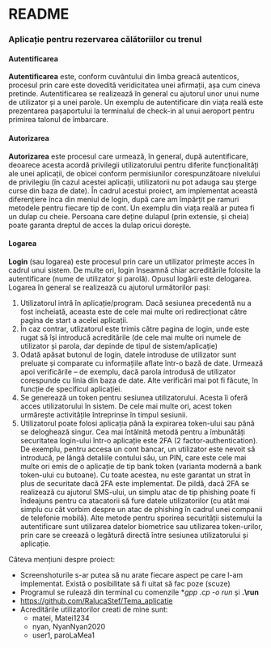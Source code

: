 # README
### Aplicație pentru rezervarea călătoriilor cu trenul

#### Autentificarea
**Autentificarea** este, conform cuvântului din limba greacă autenticos, procesul prin care este dovedită veridicitatea unei afirmații, așa cum cineva pretinde.
Autentificarea se realizează în general cu ajutorul unor unui nume de utilizator și a unei parole. 
Un exemplu de autentificare din viața reală este prezentarea pașaportului la terminalul de check-in al unui aeroport pentru primirea talonul de îmbarcare.
#### Autorizarea
**Autorizarea** este procesul care urmează, în general, după autentificare, deoarece acesta acordă privilegii utilizatorului pentru diferite funcționalități 
ale unei aplicații, de obicei conform permisiunilor corespunzătoare nivelului de privilegiu (în cazul acestei aplicații, utilizatorii nu pot adauga sau șterge curse din baza de date). 
În cadrul acestui proiect, am implementat această diferențiere înca din meniul de login, după care am împărțit pe ramuri metodele pentru fiecare tip de cont.
Un exemplu din viața reală ar putea fi un dulap cu cheie. Persoana care deține dulapul (prin extensie, și cheia) poate garanta dreptul de acces la dulap oricui dorește.
#### Logarea
**Login** (sau logarea) este procesul prin care un utilizator primește acces în cadrul unui sistem. De multe  ori, login înseamnă chiar acreditările folosite la autentificare (nume de utilizator și parolă). Opusul logării este delogarea.
Logarea în general se realizează cu ajutorul următorilor pași:
1.	Utilizatorul intră în aplicație/program. Dacă sesiunea precedentă nu a fost incheiată, aceasta este de cele mai multe ori redirecționat către pagina de start a acelei aplicații.
2.	În caz contrar, utlizatorul este trimis către pagina de login, unde este rugat să își introducă acreditările (de cele mai multe ori numele de utilizator și parola, dar depinde de tipul de sistem/aplicație)
3.	Odată apăsat butonul de login, datele introduse de utilizator sunt preluate și comparate cu informațiile aflate într-o bază de date. Urmează apoi verificările – de exemplu, dacă parola introdusă de utilizator corespunde cu linia din baza de date. Alte verificări mai pot fi făcute, în funcție de specificul aplicației. 
4.	Se generează un token pentru sesiunea utilizatorului. Acesta îi oferă acces utilizatorului în sistem. De cele mai multe ori, acest token urmărește activitățile întreprinse în timpul sesiunii.
5.	Utilizatorul poate folosi aplicația până la expirarea token-ului sau până se deloghează singur.
Cea mai întâlnită metodă pentru a îmbunătăți securitatea login-ului într-o aplicație este 2FA (2 factor-authentication). De exemplu, pentru accesa un cont bancar, un utilizator este nevoit să introducă, pe lângă detaliile contului său, un PIN, care este cele mai multe ori emis de o aplicație de tip bank token (varianta modernă a bank token-ului cu butoane).
Cu toate acestea, nu este garantat un strat în plus de securitate dacă 2FA este implementat.  De pildă, dacă 2FA se realizează cu ajutorul SMS-ului, un simplu atac de tip phishing poate fi îndeajuns pentru ca atacatorii să fure datele utilizatorilor (cu atât mai simplu cu cât vorbim despre un atac de phishing în cadrul unei companii de telefonie mobilă).
Alte metode pentru sporirea securității sistemului la autentificare sunt utilizarea datelor biometrice sau utilizarea token-urilor, prin care se creează o legătură directă între sesiunea utilizatorului și aplicație.

Câteva mențiuni despre proiect:
-	Screenshoturile s-ar putea să nu arate fiecare aspect pe care l-am implementat. Există o posibilitate să fi uitat să fac poze (scuze)
-	Programul se rulează din terminal cu comenzile **gpp *.cp -o run** și **.\run**
-	https://github.com/RalucaStef/Tema_aplicatie
-	Acreditările utilizatorilor creati de mine sunt:
	-	matei, Matei1234
	-	nyan, NyanNyan2020
	-	user1, paroLaMea1

